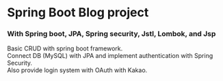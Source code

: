 # Spring Boot Blog project

### With Spring boot, JPA, Spring security, Jstl, Lombok, and Jsp

Basic CRUD with spring boot framework.  
Connect DB (MySQL) with JPA and implement authentication with Spring Security.  
Also provide login system with OAuth with Kakao.  
